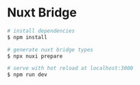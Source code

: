 # Nuxt Bridge

```bash
# install dependencies
$ npm install

# generate nuxt bridge types
$ npx nuxi prepare

# serve with hot reload at localhost:3000
$ npm run dev
```
